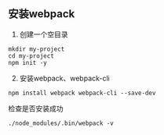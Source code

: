 ## 安装webpack

1. 创建一个空目录

```
mkdir my-project
cd my-project
npm init -y
```

2. 安装webpack、webpack-cli

```
npm install webpack webpack-cli --save-dev
```

检查是否安装成功

```
./node_modules/.bin/webpack -v
```

